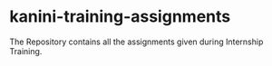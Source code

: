 # kanini-training-assignments
The Repository contains all the assignments given during Internship Training.
